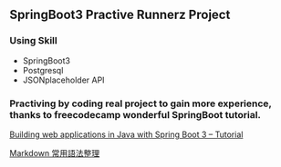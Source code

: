 ## SpringBoot3 Practive Runnerz Project 

### Using Skill
- SpringBoot3
- Postgresql
- JSONplaceholder API


### Practiving by coding real project to gain more experience, thanks to freecodecamp wonderful SpringBoot tutorial.
[Building web applications in Java with Spring Boot 3 – Tutorial](https://youtu.be/31KTdfRH6nY?si=qqBSW7X9n5R7zY7e)

[Markdown 常用語法整理](https://sam.webspace.tw/2020/01/10/Markdown%20常用語法整理/)



